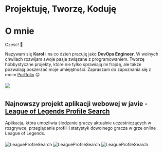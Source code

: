 # Projektuję, Tworzę, Koduję
# O mnie

Cześć! 👋

Nazywam się **Karol** i na co dzień pracuję jako **DevOps Engineer**. W wolnych chwilach rozwijam swoje pasje związane z programowaniem.
Tworzę hobbystyczne projekty, które nie tylko sprawiają mi frajdę, ale także pozwalają poszerzać moje umiejętności.
Zapraszam do zapoznania się z moim [Portfolio](https://kpodsiadlo7.github.io/) 😊
#### 
[![](https://skillicons.dev/icons?i=aws,gitlab,java,js,docker,mysql,mongodb,idea,kubernetes,rabbitmq)](https://github.com/kpodsiadlo7)

#
## Najnowszy projekt aplikacji webowej w javie - [League of Legends Profile Search](https://kpodsiadlo7.github.io/LeagueProfileSearch/lolhome.html)
Aplikacja, która umożliwia śledzenie graczy aktualnie uczestniczących w rozgrywce, przeglądanie profili i statystyk dowolnego gracza w grze online League of Legends.
#### 
<img src="https://raw.githubusercontent.com/kpodsiadlo7/LeagueProfileSearch/main/img/profile%20search.png" alt="LeagueProfileSearch">
<img src="https://raw.githubusercontent.com/kpodsiadlo7/LeagueProfileSearch/main/img/active%20match.png" alt="LeagueProfileSearch">
<img src="https://raw.githubusercontent.com/kpodsiadlo7/LeagueProfileSearch/main/img/recent%20match.png" alt="LeagueProfileSearch">

